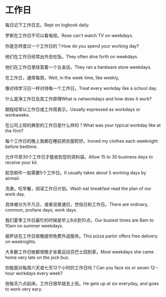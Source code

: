 # 工作日

<p><span class="chinese">每日记下工作日志。</span><span class="english">Rept on logbook daily.</span></p>

<p><span class="chinese">罗斯在工作日不可以看电视。</span><span class="english">Rose can't watch TV on weekdays.</span></p>

<p><span class="chinese">你是怎样度过一个工作日的？</span><span class="english">How do you spend your working day?</span></p>

<p><span class="chinese">他们在工作日经常出外去吃饭。</span><span class="english">They often dine forth on weekdays.</span></p>

<p><span class="chinese">他们在工作日里经营着一个五金店。</span><span class="english">They ran a hardware store weekdays.</span></p>

<p><span class="chinese">在工作日，通常每周，</span><span class="english">Well, in the week time, like weekly,</span></p>

<p><span class="chinese">像对待学习日一样对待每一个工作日。</span><span class="english">Treat every workday like a school day.</span></p>

<p><span class="chinese">什么是净工作日及其工作原理</span><span class="english">What is networkdays and how does it work?</span></p>

<p><span class="chinese">期程经常以工作日或工作周表示。</span><span class="english">Usually expressed as workdays or workweeks.</span></p>

<p><span class="chinese">在公司上班的典型的工作日是什么样的？</span><span class="english">What was your typical workday like at the firm?</span></p>

<p><span class="chinese">每个工作日的晚上我都在睡前把衣服熨好。</span><span class="english">Ironed my clothes each weeknight before bedtime.</span></p>

<p><span class="chinese">允许15至30个工作日才能收到您的资料袋。</span><span class="english">Allow 15 to 30 business days to receive your kit.</span></p>

<p><span class="chinese">航空邮件一般需要5个工作日。</span><span class="english">It usually takes about 5 working days by airmail.</span></p>

<p><span class="chinese">洗漱，吃早餐，阅读工作日计划。</span><span class="english">Wash eat breakfast read the plan of our work day.</span></p>

<p><span class="chinese">具体被分为平凡日，或者说普通日，世俗日和工作日。</span><span class="english">There are ordinary, common, profane days, work days.</span></p>

<p><span class="chinese">我们夏季工作日最忙的时候是早上8点到10点。</span><span class="english">Our busiest times are 8am to 10am on summer weekdays.</span></p>

<p><span class="chinese">披萨店在工作日夜晚提供免费外送服务。</span><span class="english">This pizza parlor offers free delivery on weeknights.</span></p>

<p><span class="chinese">大多数工作日她都很晚才坐着运动员巴士回到家。</span><span class="english">Most weekdays she came home very late on the jock bus.</span></p>

<p><span class="chinese">你能面对每周六天或七天12个小时的工作日吗？</span><span class="english">Can you face six or seven 12-­hour workdays every week?</span></p>

<p><span class="chinese">他每天六点起床。工作日很早就去上班。</span><span class="english">He gets up at six everyday, and goes to work very eary.</span></p>

